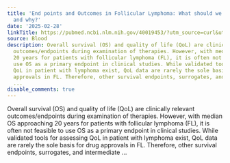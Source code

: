 ```yaml
---
title: 'End points and Outcomes in Follicular Lymphoma: What should we measure, how,
  and why?'
date: '2025-02-28'
linkTitle: https://pubmed.ncbi.nlm.nih.gov/40019453/?utm_source=curl&utm_medium=rss&utm_campaign=journals&utm_content=7603509&fc=None&ff=20250228170956&v=2.18.0.post9+e462414
source: Blood
description: Overall survival (OS) and quality of life (QoL) are clinically relevant
  outcomes/endpoints during examination of therapies. However, with median OS approaching
  20 years for patients with follicular lymphoma (FL), it is often not feasible to
  use OS as a primary endpoint in clinical studies. While validated tools for assessing
  QoL in patient with lymphoma exist, QoL data are rarely the sole basis for drug
  approvals in FL. Therefore, other survival endpoints, surrogates, and intermediate
  ...
disable_comments: true
---
```

Overall survival (OS) and quality of life (QoL) are clinically relevant outcomes/endpoints during examination of therapies. However, with median OS approaching 20 years for patients with follicular lymphoma (FL), it is often not feasible to use OS as a primary endpoint in clinical studies. While validated tools for assessing QoL in patient with lymphoma exist, QoL data are rarely the sole basis for drug approvals in FL. Therefore, other survival endpoints, surrogates, and intermediate ...